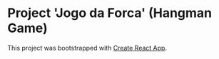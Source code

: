 # Project 'Jogo da Forca' (Hangman Game)

This project was bootstrapped with [Create React App](https://github.com/facebook/create-react-app).